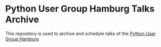 # Python User Group Hamburg Talks Archive

This repository is used to archive and schedule talks of the [Python User Group Hamburg](https://www.meetup.com/Python-User-Group-Hamburg/)
